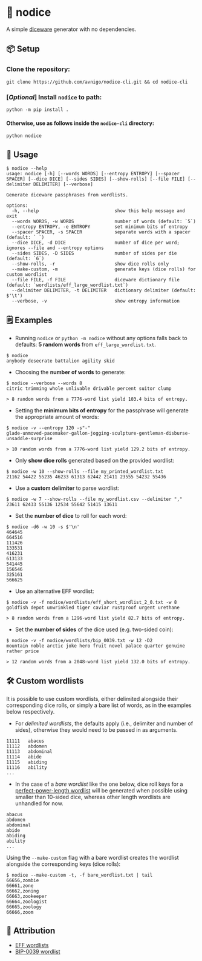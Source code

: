 # 🎲 nodice

A simple [diceware](https://en.wikipedia.org/wiki/Diceware) generator with no dependencies.

## 📦 Setup

### Clone the repository:

```
git clone https://github.com/avnigo/nodice-cli.git && cd nodice-cli
```

### [*Optional*] Install `nodice` to path:

```pwsh
python -m pip install .
```

#### Otherwise, use as follows inside the `nodice-cli` directory:

```pwsh
python nodice
```

## 📖 Usage

```console
$ nodice --help
usage: nodice [-h] [--words WORDS] [--entropy ENTROPY] [--spacer SPACER] [--dice DICE] [--sides SIDES] [--show-rolls] [--file FILE] [--delimiter DELIMITER] [--verbose]

Generate diceware passphrases from wordlists.

options:
  -h, --help                            show this help message and exit
  --words WORDS, -w WORDS               number of words (default: `5`)
  --entropy ENTROPY, -e ENTROPY         set minimum bits of entropy
  --spacer SPACER, -s SPACER            separate words with a spacer (default: ` `)
  --dice DICE, -d DICE                  number of dice per word; ignores --file and --entropy options
  --sides SIDES, -D SIDES               number of sides per die (default: `6`)
  --show-rolls, -r                      show dice rolls only
  --make-custom, -m                     generate keys (dice rolls) for custom wordlist
  --file FILE, -f FILE                  diceware dictionary file (default: `wordlists/eff_large_wordlist.txt`)
  --delimiter DELIMITER, -t DELIMITER   dictionary delimiter (default: $'\t')
  --verbose, -v                         show entropy information
```

## 🗒️ Examples

- Running `nodice` or `python -m nodice` without any options falls back to defaults: **5 random words** from `eff_large_wordlist.txt`.

```console
$ nodice
anybody desecrate battalion agility skid
```

- Choosing the **number of words** to generate:

```console
$ nodice --verbose --words 8
citric trimming whole unlivable drivable percent suitor clump

> 8 random words from a 7776-word list yield 103.4 bits of entropy.
```

- Setting the **minimum bits of entropy** for the passphrase will generate the appropriate amount of words:

```console
$ nodice -v --entropy 120 -s"-"
glade-unmoved-pacemaker-gallon-jogging-sculpture-gentleman-disburse-unsaddle-surprise

> 10 random words from a 7776-word list yield 129.2 bits of entropy.
```

- Only **show dice rolls** generated based on the provided wordlist:

```console
$ nodice -w 10 --show-rolls --file my_printed_wordlist.txt
21162 54422 55235 46233 61313 62442 21411 23555 54232 55436
```

- Use a **custom delimiter** to parse wordlist:

```console
$ nodice -w 7 --show-rolls --file my_wordlist.csv --delimiter ","
23611 62433 55136 12534 55642 51415 13611
```

- Set the **number of dice** to roll for each word:

```console
$ nodice -d6 -w 10 -s $'\n'
464645
664516
111426
133531
416231
613133
541445
156546
325161
566625
```

- Use an alternative EFF wordlist:

```console
$ nodice -v -f nodice/wordlists/eff_short_wordlist_2_0.txt -w 8
goldfish depot unwrinkled tiger caviar rustproof urgent urethane

> 8 random words from a 1296-word list yield 82.7 bits of entropy.
```

- Set the **number of sides** of the dice used (e.g. two-sided coin):

```console
$ nodice -v -f nodice/wordlists/bip_0039.txt -w 12 -D2
mountain noble arctic joke hero fruit novel palace quarter genuine rather price

> 12 random words from a 2048-word list yield 132.0 bits of entropy.
```

## 🛠️ Custom wordlists

It is possible to use custom wordlists, either delimited alongside their corresponding dice rolls, or simply a bare list of words, as in the examples below respectively.

- For *delimited wordlists*, the defaults apply (i.e., delimiter and number of sides), otherwise they would need to be passed in as arguments.

```
11111	abacus
11112	abdomen
11113	abdominal
11114	abide
11115	abiding
11116	ability
...
```

- In the case of a *bare wordlist* like the one below, dice roll keys for a [perfect-power-length wordlist](https://en.wikipedia.org/wiki/Perfect_power) will be generated when possible using smaller than 10-sided dice, whereas other length wordlists are unhandled for now.

```
abacus
abdomen
abdominal
abide
abiding
ability
...
```

Using the `--make-custom` flag with a bare wordlist creates the wordlist alongside the corresponding keys (dice rolls):

```console
$ nodice --make-custom -t, -f bare_wordlist.txt | tail
66656,zombie
66661,zone
66662,zoning
66663,zookeeper
66664,zoologist
66665,zoology
66666,zoom
```

## 🔗 Attribution

- [EFF wordlists](https://www.eff.org/deeplinks/2016/07/new-wordlists-random-passphrases)
- [BIP-0039 wordlist](https://github.com/bitcoin/bips/blob/master/bip-0039/bip-0039-wordlists.md)
